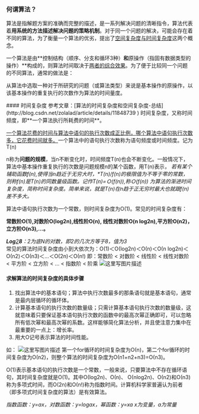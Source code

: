 ### 何谓算法？
算法是指解题方案的准确而完整的描述，是一系列解决问题的清晰指令，算法代表着**用系统的方法描述解决问题的策略机制**。对于同一个问题的解决，可能会存在着不同的算法，为了衡量一个算法的优劣，提出了<u>空间复杂度与时间复杂度</u>这两个概念。

一个算法是由**控制结构（顺序、分支和循环3种）**和**原操作（指固有数据类型的操作）**构成的，则算法时间取决于<u>两者的综合效果</u>。为了便于比较同一个问题的不同算法，通常的做法是：
<p>从算法中选取一种对于所研究的问题（或算法类型）来说是基本操作的原操作，以该基本操作的重复执行的次数作为算法的时间量度。</p>
#### 时间复杂度
参考文章：[算法的时间复杂度和空间复杂度-总结](http://blog.csdn.net/zolalad/article/details/11848739 )
时间复杂度，又称时间频度，即**一个算法执行所耗费的时间**。

<u>一个算法花费的时间与算法中语句的执行次数成正比例，哪个算法中语句执行次数多，它花费时间就多。</u>一个算法中的语句执行次数称为语句频度或时间频度。记为T(n)

n称为**问题的规模**，当n不断变化时，时间频度T(n)也会不断变化。一般情况下，算法中基本操作重复执行的次数是问题规模n的某个函数，用T(n)表示，<i> 若有某个辅助函数f(n),使得当n趋近于无穷大时，*T(n)/f(n)的极限值为不等于零的常数，则称f(n)是T(n)的同数量级函数。记作T(n)=Ｏ(f(n)),称Ｏ(f(n)) 为算法的渐进时间复杂度，简称时间复杂度。简单来说，就是T(n)在n趋于正无穷时最大也就跟f(n)差不多大。</i>

算法中语句执行次数为一个常数，则时间复杂度为O(1)。常见的时间复杂度有：<p><b>常数阶O(1),对数阶O(log2n),线性阶O(n), 线性对数阶O(n log2n),平方阶O(n2)，立方阶O(n3),...。</b></p>
<i><b>Log</b><u>2</u><b>8</b>：2为底N的对数，即2的几次方等于8，值为3</i>
<br>
常见的算法时间复杂度由小到大依次为：Ο(1)＜Ο(log2n)＜Ο(n)＜Ο(n log2n)＜Ο(n2)＜Ο(n3)＜…＜Ο(2n)＜Ο(n!)
即：常数阶 < 对数阶 < 线性阶 < 线性对数阶 < 平方阶 < 立方阶 < … < 指数阶 < 阶乘
![这里写图片描述](http://upload-images.jianshu.io/upload_images/7460499-368b429b7c6310ce?imageMogr2/auto-orient/strip%7CimageView2/2/w/1240)
#### 求解算法的时间复杂度的具体步骤

1.	找出算法中的基本语句；算法中执行次数最多的那条语句就是基本语句，通常是最内层循环的循环体。
2.	计算基本语句的执行次数的数量级；只需计算基本语句执行次数的数量级，这就意味着只要保证基本语句执行次数的函数中的最高次幂正确即可，可以忽略所有低次幂和最高次幂的系数。这样能够简化算法分析，并且使注意力集中在最重要的一点上：增长率。
3.	用大Ο记号表示算法的时间性能。

如： 
![这里写图片描述](http://upload-images.jianshu.io/upload_images/7460499-eede51c84342fa34?imageMogr2/auto-orient/strip%7CimageView2/2/w/1240)
第一个for循环的时间复杂度为Ο(n)，第二个for循环的时间复杂度为Ο(n2)，则整个算法的时间复杂度为Ο(n1+n2+n3)=Ο(n3)。

Ο(1)表示基本语句的执行次数是一个常数，一般来说，只要算法中不存在循环语句，其时间复杂度就是Ο(1)。其中Ο(log2n)、Ο(n)、 Ο(nlog2n)、Ο(n2)和Ο(n3)称为多项式时间，而Ο(2n)和Ο(n!)称为指数时间。计算机科学家普遍认为前者（即多项式时间复杂度的算法）是有效算法。

<i>指数函数：y=ax，对数函数：y=logax，幂函数：y=xa
x为变量，a为常量</i>
